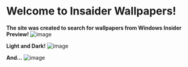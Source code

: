 # Welcome to Insaider Wallpapers!

**The site was created to search for wallpapers from Windows Insider Preview!**
![image](https://github.com/MADWIN11/Insaider-Wallpapers/assets/100036294/843c5dad-8ada-4795-a185-0d5173aaa634)

**Light and Dark!**
![image](https://github.com/MADWIN11/Insaider-Wallpapers/assets/100036294/9cf97e59-643c-4135-a348-7a91f5f4f0ac)

**And...**
![image](https://github.com/MADWIN11/Insaider-Wallpapers/assets/100036294/030719a8-a9e4-4654-81c8-183da46049d2)
